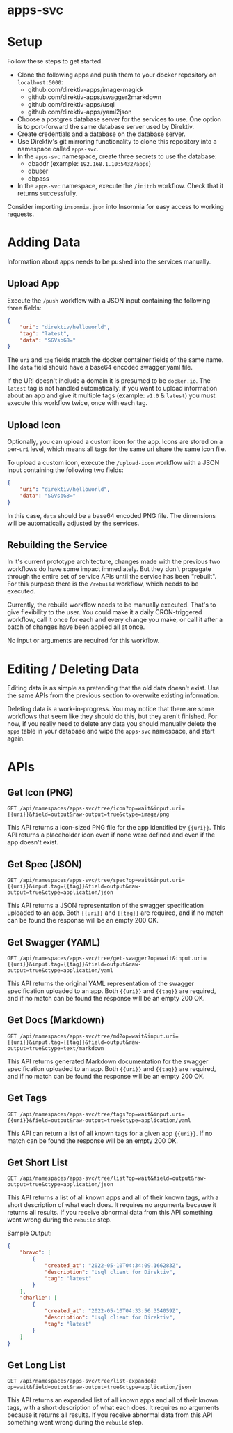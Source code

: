 # apps-svc

# Setup

Follow these steps to get started.

* Clone the following apps and push them to your docker repository on `localhost:5000`:
  * github.com/direktiv-apps/image-magick
  * github.com/direktiv-apps/swagger2markdown
  * github.com/direktiv-apps/usql
  * github.com/direktiv-apps/yaml2json
* Choose a postgres database server for the services to use. One option is to port-forward the same database server used by Direktiv.
* Create credentials and a database on the database server.
* Use Direktiv's git mirroring functionality to clone this repository into a namespace called `apps-svc`.
* In the `apps-svc` namespace, create three secrets to use the database:
  * dbaddr (example: `192.168.1.10:5432/apps`)
  * dbuser
  * dbpass
* In the `apps-svc` namespace, execute the `/initdb` workflow. Check that it returns successfully.

Consider importing `insomnia.json` into Insomnia for easy access to working requests.

# Adding Data

Information about apps needs to be pushed into the services manually. 

## Upload App

Execute the `/push` workflow with a JSON input containing the following three fields:

```json
{
    "uri": "direktiv/helloworld",
    "tag": "latest",
    "data": "SGVsbG8="
}
```

The `uri` and `tag` fields match the docker container fields of the same name. The `data` field should have a base64 encoded swagger.yaml file.

If the URI doesn't include a domain it is presumed to be `docker.io`. The `latest` tag is not handled automatically: if you want to upload information about an app and give it multiple tags (example: `v1.0` & `latest`) you must execute this workflow twice, once with each tag.

## Upload Icon 

Optionally, you can upload a custom icon for the app. Icons are stored on a per-`uri` level, which means all tags for the same uri share the same icon file. 

To upload a custom icon, execute the `/upload-icon` workflow with a JSON input containing the following two fields:

```json
{
    "uri": "direktiv/helloworld",
    "data": "SGVsbG8="
}
```

In this case, `data` should be a base64 encoded PNG file. The dimensions will be automatically adjusted by the services. 

## Rebuilding the Service

In it's current prototype architecture, changes made with the previous two workflows do have some impact immediately. But they don't propagate through the entire set of service APIs until the service has been "rebuilt". For this purpose there is the `/rebuild` workflow, which needs to be executed. 

Currently, the rebuild workflow needs to be manually executed. That's to give flexibility to the user. You could make it a daily CRON-triggered workflow, call it once for each and every change you make, or call it after a batch of changes have been applied all at once.

No input or arguments are required for this workflow.

# Editing / Deleting Data

Editing data is as simple as pretending that the old data doesn't exist. Use the same APIs from the previous section to overwrite existing information.

Deleting data is a work-in-progress. You may notice that there are some workflows that seem like they should do this, but they aren't finished. For now, if you really need to delete any data you should manually delete the `apps` table in your database and wipe the `apps-svc` namespace, and start again. 

# APIs

## Get Icon (PNG)

`GET /api/namespaces/apps-svc/tree/icon?op=wait&input.uri={{uri}}&field=output&raw-output=true&ctype=image/png`

This API returns a icon-sized PNG file for the app identified by `{{uri}}`. This API returns a placeholder icon even if none were defined and even if the app doesn't exist.

## Get Spec (JSON)

`GET /api/namespaces/apps-svc/tree/spec?op=wait&input.uri={{uri}}&input.tag={{tag}}&field=output&raw-output=true&ctype=application/json`

This API returns a JSON representation of the swagger specification uploaded to an app. Both `{{uri}}` and `{{tag}}` are required, and if no match can be found the response will be an empty 200 OK. 

## Get Swagger (YAML)

`GET /api/namespaces/apps-svc/tree/get-swagger?op=wait&input.uri={{uri}}&input.tag={{tag}}&field=output&raw-output=true&ctype=application/yaml`

This API returns the original YAML representation of the swagger specification uploaded to an app. Both `{{uri}}` and `{{tag}}` are required, and if no match can be found the response will be an empty 200 OK. 

## Get Docs (Markdown)

`GET /api/namespaces/apps-svc/tree/md?op=wait&input.uri={{uri}}&input.tag={{tag}}&field=output&raw-output=true&ctype=text/markdown`

This API returns generated Markdown documentation for the swagger specification uploaded to an app. Both `{{uri}}` and `{{tag}}` are required, and if no match can be found the response will be an empty 200 OK. 

## Get Tags

`GET /api/namespaces/apps-svc/tree/tags?op=wait&input.uri={{uri}}&field=output&raw-output=true&ctype=application/yaml`

This API can return a list of all known tags for a given app `{{uri}}`. If no match can be found the response will be an empty 200 OK.

## Get Short List

`GET /api/namespaces/apps-svc/tree/list?op=wait&field=output&raw-output=true&ctype=application/json`

This API returns a list of all known apps and all of their known tags, with a short description of what each does. It requires no arguments because it returns all results. If you receive abnormal data from this API something went wrong during the `rebuild` step.

Sample Output:

```json
{
	"bravo": [
		{
			"created_at": "2022-05-10T04:34:09.166283Z",
			"description": "Usql client for Direktiv",
			"tag": "latest"
		}
	],
	"charlie": [
		{
			"created_at": "2022-05-10T04:33:56.354059Z",
			"description": "Usql client for Direktiv",
			"tag": "latest"
		}
	]
}
```

## Get Long List

`GET /api/namespaces/apps-svc/tree/list-expanded?op=wait&field=output&raw-output=true&ctype=application/json`

This API returns an expanded list of all known apps and all of their known tags, with a short description of what each does. It requires no arguments because it returns all results. If you receive abnormal data from this API something went wrong during the `rebuild` step.
